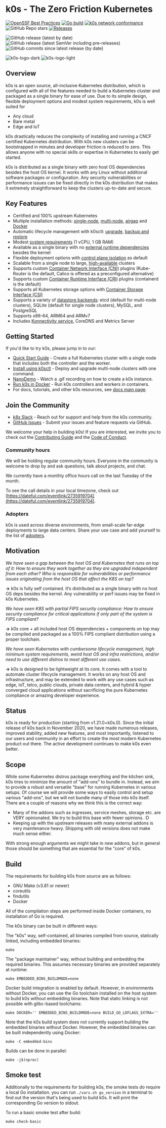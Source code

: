 # k0s - The Zero Friction Kubernetes

<!-- When changing this file, consider to change docs/README.md, too! -->

[![OpenSSF Best Practices](https://www.bestpractices.dev/projects/9994/badge)](https://www.bestpractices.dev/projects/9994)
[![Go build](https://github.com/k0sproject/k0s/actions/workflows/go.yml/badge.svg?branch=main)](https://github.com/k0sproject/k0s/actions/workflows/go.yml?query=branch%3Amain)
[![k0s network conformance](https://github.com/k0sproject/k0s/workflows/k0s%20Check%20Network/badge.svg)](https://github.com/k0sproject/k0s/actions/workflows/check-network.yaml)
![GitHub Repo stars](https://img.shields.io/github/stars/k0sproject/k0s?color=blueviolet&label=Stargazers)
[![Releases](https://img.shields.io/github/downloads/k0sproject/k0s/total.svg)](https://github.com/k0sproject/k0s/tags?label=Downloads)

![GitHub release (latest by date)](https://img.shields.io/github/v/release/k0sproject/k0s?label=latest%20stable)
![GitHub release (latest SemVer including pre-releases)](https://img.shields.io/github/v/release/k0sproject/k0s?include_prereleases&label=latest-release%20%28including+pre-release%29) ![GitHub commits since latest release (by date)](https://img.shields.io/github/commits-since/k0sproject/k0s/latest)

![k0s-logo-dark](docs/img/k0s-logo-2025-horizontal-inverted.svg#gh-dark-mode-only)
![k0s-logo-light](docs/img/k0s-logo-2025-horizontal.svg#gh-light-mode-only)

<!-- Start Overview -->
## Overview

k0s is an open source, all-inclusive Kubernetes distribution, which is configured with all of the features needed to build a Kubernetes cluster and packaged as a single binary for ease of use. Due to its simple design, flexible deployment options and modest system requirements, k0s is well suited for

- Any cloud
- Bare metal
- Edge and IoT

k0s drastically reduces the complexity of installing and running a CNCF certified Kubernetes distribution. With k0s new clusters can be bootstrapped in minutes and developer friction is reduced to zero. This allows anyone with no special skills or expertise in Kubernetes to easily get started.

k0s is distributed as a single binary with zero host OS dependencies besides the host OS kernel. It works with any Linux without additional software packages or configuration. Any security vulnerabilities or performance issues can be fixed directly in the k0s distribution that makes it extremely straightforward to keep the clusters up-to-date and secure.
<!-- End Overview -->

<!-- Start Key Features -->
## Key Features

- Certified and 100% upstream Kubernetes
- Multiple installation methods: [single-node](docs/install.md), [multi-node](docs/k0sctl-install.md), [airgap](docs/airgap-install.md) and [Docker](docs/k0s-in-docker.md)
- Automatic lifecycle management with k0sctl: [upgrade](docs/upgrade.md), [backup and restore](docs/backup.md)
- Modest [system requirements](docs/system-requirements.md) (1 vCPU, 1 GB RAM)
- Available as a single binary with no [external runtime dependencies](docs/external-runtime-deps.md) besides the kernel
- Flexible deployment options with [control plane isolation](docs/networking.md#controller-worker-communication) as default
- Scalable from a single node to large, [high-available](docs/high-availability.md) clusters
- Supports custom [Container Network Interface (CNI)](docs/networking.md) plugins (Kube-Router is the default, Calico is offered as a preconfigured alternative)
- Supports custom [Container Runtime Interface (CRI)](docs/runtime.md) plugins (containerd is the default)
- Supports all Kubernetes storage options with [Container Storage Interface (CSI)](docs/storage.md)
- Supports a variety of [datastore backends](docs/configuration.md#specstorage): etcd (default for multi-node clusters), SQLite (default for single node clusters), MySQL, and PostgreSQL
- Supports x86-64, ARM64 and ARMv7
- Includes [Konnectivity service](docs/networking.md#controller-worker-communication), CoreDNS and Metrics Server
<!-- End Key Features -->

## Getting Started

If you'd like to try k0s, please jump in to our:

- [Quick Start Guide](https://docs.k0sproject.io/stable/install/) - Create a full Kubernetes cluster with a single node that includes both the controller and the worker.
- [Install using k0sctl](https://docs.k0sproject.io/stable/k0sctl-install/) - Deploy and upgrade multi-node clusters with one command.
- [NanoDemo](https://docs.k0sproject.io/stable/#demo) - Watch a .gif recording on how to create a k0s instance.
- [Run k0s in Docker](https://docs.k0sproject.io/stable/k0s-in-docker/) - Run k0s controllers and workers in containers.
- For docs, tutorials, and other k0s resources, see [docs main page](https://docs.k0sproject.io).

<!-- Start Join the Community -->
## Join the Community

- [k8s Slack] - Reach out for support and help from the k0s community.
- [GitHub Issues] - Submit your issues and feature requests via GitHub.

We welcome your help in building k0s! If you are interested, we invite you to
check out the [Contributing Guide] and the [Code of Conduct].

[k8s Slack]: https://kubernetes.slack.com/archives/C07VAPJUECS
[GitHub Issues]: https://github.com/k0sproject/k0s/issues
[Contributing Guide]: https://docs.k0sproject.io/stable/contributors/overview/
[Code of Conduct]:https://docs.k0sproject.io/stable/contributors/CODE_OF_CONDUCT/

### Community hours

We will be holding regular community hours. Everyone in the community is welcome to drop by and ask questions, talk about projects, and chat.

We currently have a monthly office hours call on the last Tuesday of the month.

To see the call details in your local timezone, check out [https://dateful.com/eventlink/2735919704](https://dateful.com/eventlink/2735919704).

<!-- End Join the Community -->
### Adopters

k0s is used across diverse environments, from small-scale far-edge deployments
to large data centers. Share your use case and add yourself to the list of
[adopters].

[adopters]: ADOPTERS.md

<!-- Start Motivation -->
## Motivation

_We have seen a gap between the host OS and Kubernetes that runs on top of it: How to ensure they work together as they are upgraded independent from each other? Who is responsible for vulnerabilities or performance issues originating from the host OS that affect the K8S on top?_

**&rarr;** k0s is fully self contained. It’s distributed as a single binary with no host OS deps besides the kernel. Any vulnerability or perf issues may be fixed in k0s Kubernetes.

_We have seen K8S with partial FIPS security compliance: How to ensure security compliance for critical applications if only part of the system is FIPS compliant?_

**&rarr;** k0s core + all included host OS dependencies + components on top may be compiled and packaged as a 100% FIPS compliant distribution using a proper toolchain.

_We have seen Kubernetes with cumbersome lifecycle management, high minimum system requirements, weird host OS and infra restrictions, and/or need to use different distros to meet different use cases._

**&rarr;** k0s is designed to be lightweight at its core. It comes with a tool to automate cluster lifecycle management. It works on any host OS and infrastructure, and may be extended to work with any use cases such as edge, IoT, telco, public clouds, private data centers, and hybrid & hyper converged cloud applications without sacrificing the pure Kubernetes compliance or amazing developer experience.
<!-- End Motivation -->

## Status

k0s is ready for production (starting from v1.21.0+k0s.0). Since the initial release of k0s back in November 2020, we have made numerous releases, improved stability, added new features, and most importantly, listened to our users and community in an effort to create the most modern Kubernetes product out there. The active development continues to make k0s even better.

<!-- Start Scope -->
## Scope

While some Kubernetes distros package everything and the kitchen sink, k0s tries to minimize the amount of "add-ons" to bundle in. Instead, we aim to provide a robust and versatile "base" for running Kubernetes in various setups. Of course we will provide some ways to easily control and setup various "add-ons", but we will not bundle many of those into k0s itself. There are a couple of reasons why we think this is the correct way:

- Many of the addons such as ingresses, service meshes, storage etc. are VERY opinionated. We try to build this base with fewer opinions. :D
- Keeping up with the upstream releases with many external addons is very maintenance heavy. Shipping with old versions does not make much sense either.

With strong enough arguments we might take in new addons, but in general those should be something that are essential for the "core" of k0s.
<!-- End Scope -->

## Build

The requirements for building k0s from source are as follows:

- GNU Make (v3.81 or newer)
- coreutils
- findutils
- Docker

All of the compilation steps are performed inside Docker containers, no
installation of Go is required.

The k0s binary can be built in different ways:

The "k0s" way, self-contained, all binaries compiled from source, statically
linked, including embedded binaries:

```shell
make
```

The "package maintainer" way, without building and embedding the required
binaries. This assumes necessary binaries are provided separately at runtime:

```shell
make EMBEDDED_BINS_BUILDMODE=none
```

Docker build integration is enabled by default. However, in environments without
Docker, you can use the Go toolchain installed on the host system to build k0s
without embedding binaries. Note that static linking is not possible with
glibc-based toolchains:

```shell
make DOCKER='' EMBEDDED_BINS_BUILDMODE=none BUILD_GO_LDFLAGS_EXTRA=''
```

Note that the k0s build system does not currently support building the embedded
binaries without Docker. However, the embedded binaries can be built
independently using Docker:

```shell
make -C embedded-bins
```

Builds can be done in parallel:

```shell
make -j$(nproc)
```

## Smoke test

Additionally to the requirements for building k0s, the smoke tests _do_ require
a local Go installation. you can run `./vars.sh go_version` in a terminal to
find out the version that's being used to build k0s. It will print the
corresponding Go version to stdout.

To run a basic smoke test after build:

```shell
make check-basic
```
